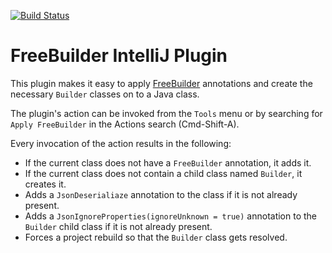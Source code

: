 [![Build Status](https://travis-ci.org/sdqali/freebuilder-intellij-plugin.svg?branch=master)](https://travis-ci.org/sdqali/freebuilder-intellij-plugin)

# FreeBuilder IntelliJ Plugin

This plugin makes it easy to apply [FreeBuilder]() annotations and create the necessary `Builder` classes on to a Java class.

The plugin's action can be invoked from the `Tools` menu or by searching for `Apply FreeBuilder` in the Actions search (Cmd-Shift-A).

Every invocation of the action results in the following:

* If the current class does not have a `FreeBuilder` annotation, it adds it.
* If the current class does not contain a child class named `Builder`, it creates it.
* Adds a `JsonDeserialiaze` annotation to the class if it is not already present.
* Adds a `JsonIgnoreProperties(ignoreUnknown = true)` annotation to the `Builder` child class if it is not already present.
* Forces a project rebuild so that the `Builder` class gets resolved.
